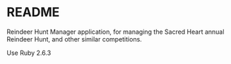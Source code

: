 # README
Reindeer Hunt Manager application, for managing the Sacred Heart annual Reindeer Hunt, and other similar competitions.

Use Ruby 2.6.3
